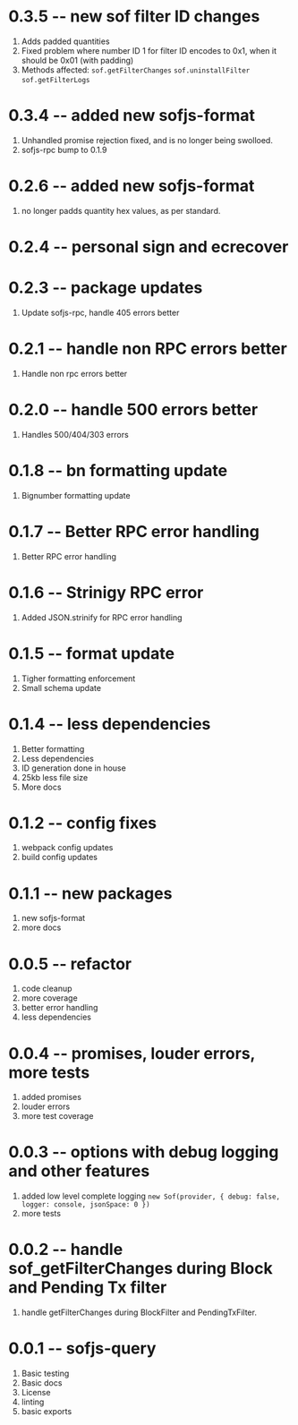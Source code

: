 # 0.3.5 -- new sof filter ID changes

1. Adds padded quantities
2. Fixed problem where number ID 1 for filter ID encodes to 0x1, when it should be 0x01 (with padding)
3. Methods affected: `sof.getFilterChanges` `sof.uninstallFilter` `sof.getFilterLogs`

# 0.3.4 -- added new sofjs-format

1. Unhandled promise rejection fixed, and is no longer being swolloed.
2. sofjs-rpc bump to 0.1.9

# 0.2.6 -- added new sofjs-format

1. no longer padds quantity hex values, as per standard.

# 0.2.4 -- personal sign and ecrecover

# 0.2.3 -- package updates

1. Update sofjs-rpc, handle 405 errors better

# 0.2.1 -- handle non RPC errors better

1. Handle non rpc errors better

# 0.2.0 -- handle 500 errors better

1. Handles 500/404/303 errors

# 0.1.8 -- bn formatting update

1. Bignumber formatting update

# 0.1.7 -- Better RPC error handling

1. Better RPC error handling

# 0.1.6 -- Strinigy RPC error

1. Added JSON.strinify for RPC error handling

# 0.1.5 -- format update

1. Tigher formatting enforcement
2. Small schema update

# 0.1.4 -- less dependencies

1. Better formatting
2. Less dependencies
3. ID generation done in house
4. 25kb less file size
5. More docs

# 0.1.2 -- config fixes

1. webpack config updates
2. build config updates

# 0.1.1 -- new packages

1. new sofjs-format
2. more docs

# 0.0.5 -- refactor

1. code cleanup
2. more coverage
3. better error handling
4. less dependencies

# 0.0.4 -- promises, louder errors, more tests

1. added promises
2. louder errors
3. more test coverage

# 0.0.3 -- options with debug logging and other features

1. added low level complete logging `new Sof(provider, { debug: false, logger: console, jsonSpace: 0 })`
2. more tests

# 0.0.2 -- handle sof_getFilterChanges during Block and Pending Tx filter

1. handle getFilterChanges during BlockFilter and PendingTxFilter.

# 0.0.1 -- sofjs-query

1. Basic testing
2. Basic docs
3. License
4. linting
5. basic exports
